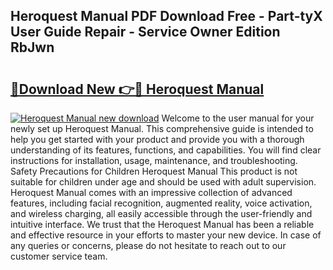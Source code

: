 ## Heroquest Manual PDF Download Free - Part-tyX User Guide Repair - Service Owner Edition RbJwn

# <h2><a href="http://cf25281.oget.top/?id=Heroquest+Manual">🔗Download New 👉🔴 Heroquest Manual</a></h2>

[![Heroquest Manual new download](https://i.imgur.com/5g1atiW.png)](http://cf25281.oget.top/?id=Heroquest+Manual)
Welcome to the user manual for your newly set up Heroquest Manual. This comprehensive guide is intended to help you get started with your product and provide you with a thorough understanding of its features, functions, and capabilities. You will find clear instructions for installation, usage, maintenance, and troubleshooting. Safety Precautions for Children Heroquest Manual This product is not suitable for children under age and should be used with adult supervision. Heroquest Manual comes with an impressive collection of advanced features, including facial recognition, augmented reality, voice activation, and wireless charging, all easily accessible through the user-friendly and intuitive interface. We trust that the Heroquest Manual has been a reliable and effective resource in your efforts to master your new device. In case of any queries or concerns, please do not hesitate to reach out to our customer service team.
